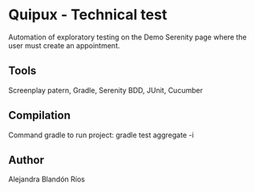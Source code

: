 # Quipux - Technical test
Automation of exploratory testing on the Demo Serenity page where the user must create an appointment.

## Tools
Screenplay patern, Gradle, Serenity BDD, JUnit, Cucumber

## Compilation
Command gradle to run project: gradle test aggregate -i

## Author
Alejandra Blandón Ríos